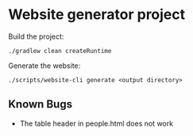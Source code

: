 # Website generator project

Build the project:

    ./gradlew clean createRuntime

Generate the website:

    ./scripts/website-cli generate <output directory>

## Known Bugs

* The table header in people.html does not work
